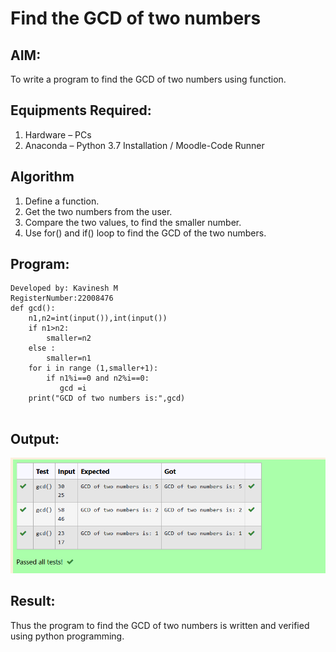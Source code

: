 # Find the GCD of two numbers

## AIM:
To write a program to find the GCD of two numbers using function.

## Equipments Required:
1. Hardware – PCs
2. Anaconda – Python 3.7 Installation / Moodle-Code Runner

## Algorithm
1. Define a function.
2. Get the two numbers from the user.
3. Compare the two values, to find the smaller number.
4. Use for() and if() loop to find the GCD of the two numbers.

## Program:
```
Developed by: Kavinesh M
RegisterNumber:22008476
def gcd():
    n1,n2=int(input()),int(input())
    if n1>n2:
        smaller=n2
    else :
        smaller=n1
    for i in range (1,smaller+1):
        if n1%i==0 and n2%i==0:
           gcd =i
    print("GCD of two numbers is:",gcd)
        
```

## Output:
![gcd of two number](gcd1.png)


## Result:
Thus the program to find the GCD of two numbers is written and verified using python programming.
